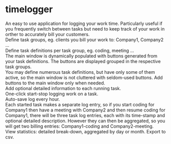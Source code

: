 # timelogger
An easy to use application for logging your work time. Particularly useful if you frequently switch between tasks but need to keep track of your work in orther to accurately bill your customers.</br>
Define task groups, eg. clients you bill your work to: Company1, Company2 ...</br>
Define task definitions per task group, eg. coding, meeting ...</br>
The main window is dynamically populated with buttons generated from your task definitions. The buttons are displayed grouped in the respective task groups.</br>
You may define numerous task definitions, but have only some of them active, so the main window is not cluttered with seldom-used buttons. Add buttons to the main window only when needed.</br>
Add optional detailed information to each running task. </br>
One-click start-stop logging work on a task.</br>
Auto-save log every hour.</br>
Each started task makes a separate log entry, so if you start coding for Company1 then have a meeting with Company2 and then resume coding for Company1, there will be three task log entries,
each with its time-stamp and optional detailed description. However they can then be aggregated, so you will get two billing entries: Company1-coding and Company2-meeting.</br>
View statistics: detailed break-down, aggregated by day or month. Export to csv.</br>
